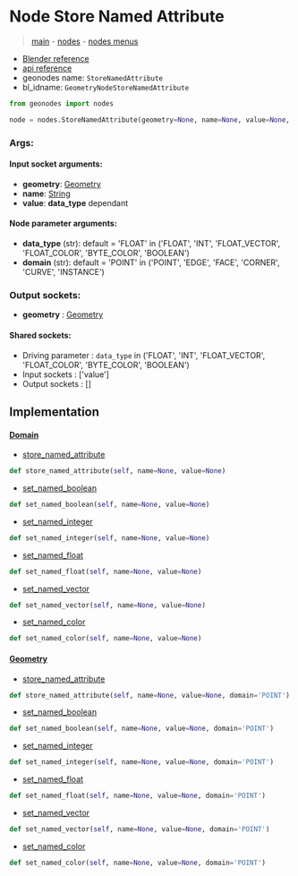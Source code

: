 # Node Store Named Attribute

> [main](../structure.md) - [nodes](nodes.md) - [nodes menus](nodes_menus.md)

- [Blender reference](https://docs.blender.org/manual/en/latest/modeling/geometry_nodes/attribute/store_named_attribute.html)
- [api reference](https://docs.blender.org/api/current/bpy.types.GeometryNodeStoreNamedAttribute.html)
- geonodes name: `StoreNamedAttribute`
- bl_idname: `GeometryNodeStoreNamedAttribute`

```python
from geonodes import nodes

node = nodes.StoreNamedAttribute(geometry=None, name=None, value=None, data_type='FLOAT', domain='POINT')
```

### Args:

#### Input socket arguments:

- **geometry**: [Geometry](Geometry.md)
- **name**: [String](String.md)
- **value**: **data_type** dependant

#### Node parameter arguments:

- **data_type** (str): default = 'FLOAT' in ('FLOAT', 'INT', 'FLOAT_VECTOR', 'FLOAT_COLOR', 'BYTE_COLOR', 'BOOLEAN')
- **domain** (str): default = 'POINT' in ('POINT', 'EDGE', 'FACE', 'CORNER', 'CURVE', 'INSTANCE')

### Output sockets:

- **geometry** : [Geometry](Geometry.md)

#### Shared sockets:

- Driving parameter : ``data_type`` in ('FLOAT', 'INT', 'FLOAT_VECTOR', 'FLOAT_COLOR', 'BYTE_COLOR', 'BOOLEAN')
- Input sockets  : ['value']
- Output sockets : []
## Implementation

#### [Domain](Domain.md)

 - [store_named_attribute](Domain.md#store_named_attribute)
  ```python
  def store_named_attribute(self, name=None, value=None)
  ```

 - [set_named_boolean](Domain.md#set_named_boolean)
  ```python
  def set_named_boolean(self, name=None, value=None)
  ```

 - [set_named_integer](Domain.md#set_named_integer)
  ```python
  def set_named_integer(self, name=None, value=None)
  ```

 - [set_named_float](Domain.md#set_named_float)
  ```python
  def set_named_float(self, name=None, value=None)
  ```

 - [set_named_vector](Domain.md#set_named_vector)
  ```python
  def set_named_vector(self, name=None, value=None)
  ```

 - [set_named_color](Domain.md#set_named_color)
  ```python
  def set_named_color(self, name=None, value=None)
  ```

#### [Geometry](Geometry.md)

 - [store_named_attribute](Geometry.md#store_named_attribute)
  ```python
  def store_named_attribute(self, name=None, value=None, domain='POINT')
  ```

 - [set_named_boolean](Geometry.md#set_named_boolean)
  ```python
  def set_named_boolean(self, name=None, value=None, domain='POINT')
  ```

 - [set_named_integer](Geometry.md#set_named_integer)
  ```python
  def set_named_integer(self, name=None, value=None, domain='POINT')
  ```

 - [set_named_float](Geometry.md#set_named_float)
  ```python
  def set_named_float(self, name=None, value=None, domain='POINT')
  ```

 - [set_named_vector](Geometry.md#set_named_vector)
  ```python
  def set_named_vector(self, name=None, value=None, domain='POINT')
  ```

 - [set_named_color](Geometry.md#set_named_color)
  ```python
  def set_named_color(self, name=None, value=None, domain='POINT')
  ```

